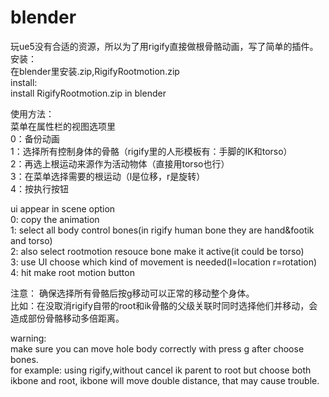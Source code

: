 # blender

玩ue5没有合适的资源，所以为了用rigify直接做根骨骼动画，写了简单的插件。   
安装：  
在blender里安装.zip,RigifyRootmotion.zip  
install:  
install RigifyRootmotion.zip in blender  

使用方法：  
菜单在属性栏的视图选项里  
0：备份动画  
1：选择所有控制身体的骨骼（rigify里的人形模板有：手脚的IK和torso）  
2：再选上根运动来源作为活动物体（直接用torso也行）  
3：在菜单选择需要的根运动（l是位移，r是旋转）  
4：按执行按钮   

ui appear in scene option  
0: copy the animation  
1: select all body control bones(in rigify human bone they are hand&footik and torso)  
2: also select rootmotion resouce bone make it active(it could be torso)  
3: use UI choose which kind of movement is needed(l=location r=rotation)  
4: hit make root motion button  

注意： 
确保选择所有骨骼后按g移动可以正常的移动整个身体。  
比如：在没取消rigify自带的root和ik骨骼的父级关联时同时选择他们并移动，会造成部份骨骼移动多倍距离。 

warning:  
make sure you can move hole body correctly with press g after choose bones.  
for example: using rigify,without cancel ik parent to root but choose both ikbone and root, ikbone will move double distance, that may cause trouble.  
